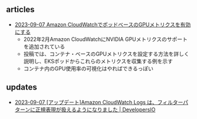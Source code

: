 

## articles

- [2023-09-07 Amazon CloudWatchでポッドベースのGPUメトリクスを有効にする](https://aws.amazon.com/jp/blogs/machine-learning/enable-pod-based-gpu-metrics-in-amazon-cloudwatch/)
  - 2022年2月Amazon CloudWatchにNVIDIA GPUメトリクスのサポートを追加されている
  - 投稿では、コンテナ・ベースのGPUメトリクスを設定する方法を詳しく説明し、EKSポッドからこれらのメトリクスを収集する例を示す
  - コンテナ内のGPU使用率の可視化はやればできるっぽい

## updates

- [2023-09-07 [アップデート]Amazon CloudWatch Logs は、フィルターパターンに正規表現が扱えるようになりました | DevelopersIO](https://dev.classmethod.jp/articles/amazon-cloudwatch-logs-regex-update/)